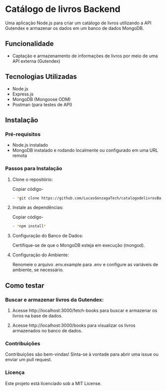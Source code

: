 # Catálogo de livros Backend

Uma aplicação Node.js para criar um catálogo de livros utilizando a API Gutendex e armazenar os dados em um banco de dados MongoDB.


## Funcionalidade
- Captação e armazenamento de informações de livros por meio de uma API externa (Gutendex)


## Tecnologias Utilizadas

- Node.js
- Express.js
- MongoDB (Mongoose ODM)
- Postman (para testes de API)

## Instalação
### Pré-requisitos

- Node.js instalado
- MongoDB instalado e rodando localmente ou configurado em uma URL remota


### Passos para Instalação
1. Clone o repositório:
   
     Copiar código-
   
      ```bash
      - *git clone https://github.com/LucasGonzagaTech/catalogodelivrosBackend*
   
3. Instale as dependências:

   Copiar código-

      ```bash
      - *npm install*

5. Configuração do Banco de Dados:

   Certifique-se de que o MongoDB esteja em execução (mongod).
   
6. Configuração do Ambiente:

   Renomeie o arquivo .env.example para .env e configure as variáveis de ambiente, se necessário.


## Como testar
### Buscar e armazenar livros da Gutendex:

1. Acesse http://localhost:3000/fetch-books para buscar e armazenar os livros na base de dados.

2. Acesse http://localhost:3000/books para visualizar os livros armazenados no banco de dados.


### Contribuições
Contribuições são bem-vindas! Sinta-se à vontade para abrir uma issue ou enviar um pull request.

### Licença
Este projeto está licenciado sob a MIT License.
